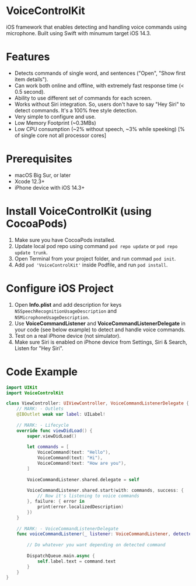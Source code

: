 # VoiceControlKit
iOS framework that enables detecting and handling voice commands using microphone. Built using Swift with minumum target iOS 14.3.

# Features
* Detects commands of single word, and sentences ("Open", "Show first item details").
* Can work both online and offline, with extremely fast response time (< 0.5 second).
* Ability to use different set of commands for each screen.
* Works without Siri integration. So, users don't have to say "Hey Siri" to detect commands. It's a 100% free style detection.
* Very simple to configure and use.
* Low Memory Footprint (~0.3MBs)
* Low CPU consumption (~2% without speech, ~3% while speeking) [% of single core not all processor cores]

# Prerequisites
* macOS Big Sur, or later
* Xcode 12.3+
* iPhone device with iOS 14.3+

# Install VoiceControlKit (using CocoaPods)
1. Make sure you have CocoaPods installed.
2. Update local pod repo using command `pod repo update` or `pod repo update trunk`.
3. Open Terminal from your project folder, and run commad `pod init`.
4. Add `pod 'VoiceControlKit'` inside Podfile, and run `pod install`.

# Configure iOS Project
1. Open **Info.plist** and add description for keys `NSSpeechRecognitionUsageDescription` and `NSMicrophoneUsageDescription`.
2. Use **VoiceCommandListener** and **VoiceCommandListenerDelegate** in your code (see below example) to detect and handle voice commands.
3. Test on a real iPhone device (not simulator).
4. Make sure Siri is enabled on iPhone device from Settings, Siri & Search, Listen for "Hey Siri".

# Code Example
```swift
import UIKit
import VoiceControlKit

class ViewController: UIViewController, VoiceCommandListenerDelegate {
    // MARK: - Outlets
    @IBOutlet weak var label: UILabel!
    
    // MARK: - Lifecycle
    override func viewDidLoad() {
        super.viewDidLoad()
        
        let commands = [
            VoiceCommand(text: "Hello"),
            VoiceCommand(text: "Hi"),
            VoiceCommand(text: "How are you"),
        ]
        
        VoiceCommandListener.shared.delegate = self
        
        VoiceCommandListener.shared.start(with: commands, success: {
            // Now it's listening to voice commands
        }, failure: { error in
            print(error.localizedDescription)
        })
    }
    
    // MARK: - VoiceCommandListenerDelegate
    func voiceCommandListener(_ listener: VoiceCommandListener, detected command: VoiceCommand) {
        
        // Do whatever you want depending on detected command
    
        DispatchQueue.main.async {
            self.label.text = command.text
        }
    }
}
```
